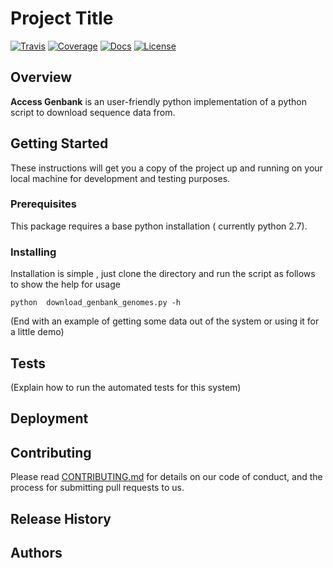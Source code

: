 # Project Title

[![Travis](https://img.shields.io/travis/compbiocore/cbc-documentation-templates.svg?style=flat-square)](https://travis-ci.org/compbiocore/access_genbank)
[![Coverage](https://img.shields.io/coveralls/github/jekyll/jekyll.svg?style=flat-square)](http://www.coverage.com)
[![Docs](https://img.shields.io/badge/docs-stable-blue.svg?style=flat-square)](https://compbiocore.github.io/access_genbank)
[![License](https://img.shields.io/badge/license-GPL_3.0-orange.svg?style=flat-square)](https://raw.githubusercontent.com/compbiocore/cbc-documentation-templates/master/LICENSE.md)  


## Overview
**Access Genbank** is an user-friendly python implementation of a python script to download sequence data from. 

## Getting Started

These instructions will get you a copy of the project up and running on your local machine for development and testing purposes.

### Prerequisites

This package requires  a base python installation ( currently python 2.7).
### Installing

Installation is simple , just clone the directory and run the script as follows to show the help for usage
```
python  download_genbank_genomes.py -h
```

(End with an example of getting some data out of the system or using it for a little demo)

## Tests

(Explain how to run the automated tests for this system)


## Deployment



## Contributing

Please read [CONTRIBUTING.md](https://gist.github.com/PurpleBooth/b24679402957c63ec426) for details on our code of conduct, and the process for submitting pull requests to us.

## Release History


## Authors

